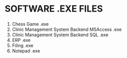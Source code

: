 # SOFTWARE .EXE FILES
###  
1. Chess Game .exe
2. Clinic Management System Backend MSAccess .exe
3. Clinic Management System Backend SQL .exe
4. ERP .exe
5. Filing .exe
6. Notepad .exe
